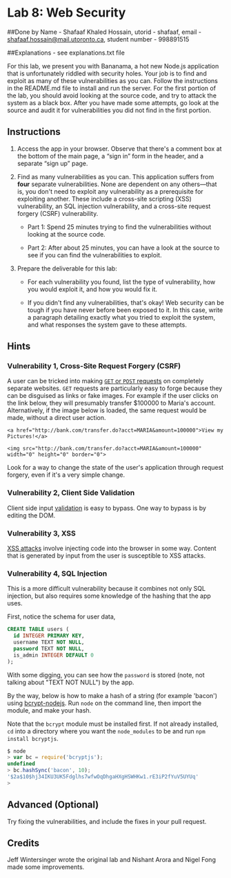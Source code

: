 # Lab 8: Web Security

##Done by 
Name - Shafaaf Khaled Hossain,
utorid - shafaaf, 
email - shafaaf.hossain@mail.utoronto.ca,
student number - 998891515

##Explanations - see explanations.txt file


For this lab, we present you with Bananama, a hot new Node.js application that is unfortunately riddled with security holes. Your job is to find and exploit as many of these vulnerabilities as you can. Follow the instructions in the README.md file to install and run the server.
For the first portion of the lab, you should avoid looking at the source code, and try to attack the system as a black box. After you have made some attempts, go look at the source and audit it for vulnerabilities you did not find in the first portion.



## Instructions

1. Access the app in your browser. Observe that there's a comment box at the bottom of the main page, a “sign in” form in the header, and a separate “sign up” page.

2. Find as many vulnerabilities as you can. This application suffers from **four** separate vulnerabilities. None are dependent on any others—that is, you don't need to exploit any vulnerability as a prerequisite for exploiting another. These include a cross-site scripting (XSS) vulnerability, an SQL injection vulnerability, and a cross-site request forgery (CSRF) vulnerability.

   - Part 1: Spend 25 minutes trying to find the vulnerabilities without looking at the source code.
    
   - Part 2: After about 25 minutes, you can have a look at the source to see if you can find the vulnerabilities to exploit.
    
3.  Prepare the deliverable for this lab:

    - For each vulnerability you found, list the type of vulnerability, how you would exploit it, and how you would fix it.     

    - If you didn't find any vulnerabilities, that's okay! Web security can be tough if you have never before been exposed to it. In this case, write a paragraph detailing exactly what you tried to exploit the system, and what responses the system gave to these attempts.
    

## Hints

### Vulnerability 1, Cross-Site Request Forgery (CSRF)

A user can be tricked into making [`GET` or `POST` requests](https://www.owasp.org/index.php/Cross-Site_Request_Forgery_(CSRF)#Examples) on completely separate websites. `GET` requests are particularly easy to forge because they can be disguised as links or fake images. For example if the user clicks on the link below, they will presumably transfer $100000 to Maria's account. Alternatively, if the image below is loaded, the same request would be made, without a direct user action.

```
<a href="http://bank.com/transfer.do?acct=MARIA&amount=100000">View my Pictures!</a>

<img src="http://bank.com/transfer.do?acct=MARIA&amount=100000" width="0" height="0" border="0">
```

Look for a way to change the state of the user's application through request forgery, even if it's a very simple change.


### Vulnerability 2, Client Side Validation

Client side input [validation](https://www.owasp.org/index.php/Data_Validation) is easy to bypass. One way to bypass is by editing the DOM.


### Vulnerability 3, XSS

[XSS attacks](https://www.owasp.org/index.php/Testing_for_Cross_site_scripting#Description_of_the_Issue) involve injecting code into the browser in some way. Content that is generated by input from the user is susceptible to XSS attacks.


### Vulnerability 4, SQL Injection

This is a more difficult vulnerability because it combines not only SQL injection, but also requires some knowledge of the hashing that the app uses.

First, notice the schema for user data,

```sql
CREATE TABLE users (
  id INTEGER PRIMARY KEY,
  username TEXT NOT NULL,
  password TEXT NOT NULL,
  is_admin INTEGER DEFAULT 0
);
```

With some digging, you can see how the `password` is stored (note, not talking about "TEXT NOT NULL") by the app.

By the way, below is how to make a hash of a string (for example 'bacon') using [bcrypt-nodejs](https://www.npmjs.com/package/bcrypt-nodejs). Run `node` on the command line, then import the module, and make your hash.

Note that the `bcrypt` module must be installed first. If not already installed, `cd` into a directory where you want the `node_modules` to be and run `npm install bcryptjs`.

```javascript
$ node
> var bc = require('bcryptjs');
undefined
> bc.hashSync('bacon', 10);
'$2a$10$hj34IKU3UK5Fdglhs7wfwOqDhgaHXgHSWHKw1.rE3iP2fYuV5UYUq'
> 
```



## Advanced (Optional)

Try fixing the vulnerabilities, and include the fixes in your pull request.

## Credits
Jeff Wintersinger wrote the original lab and Nishant Arora and Nigel Fong made some improvements.


